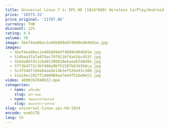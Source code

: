 ```yaml
---
title: Universal Linux 7 นิ้ว IPS HD (1024*600) Wireless CarPlay/Android Auto Pad สําหรับรถยนต์/รถบรรทุก/จักรยาน/รถบัส
price: '10373.32'
price_original: '11787.86'
currency: THB
discount: 12%
rating: 4.5
volume: 78
image: Sbef4ea06ac2a46b889e6f4689e984b91m.jpg
images:
  - Sbef4ea06ac2a46b889e6f4689e984b91m.jpg
  - S1dbaa37a7a074ac7979116f4a41bc451F.jpg
  - S564a86fd11cb401390820e6aeebfd8d9G.jpg
  - S7f3b4772c3bf468a9bf51587b63d3b0cy.jpg
  - Sc3f544f194e84aebb14b3ef526e93c38H.jpg
  - S1a14ec291ff1480989ae7ee9f51be0e5J.jpg
video: 4000263940632.mp4
categories:
  - name: เครื่องมือ
    slug: เคร-องม
  - name: วัดและการวิเคราะห์
    slug: ดและการว-เคราะห
slug: universal-linux-ips-hd-1024
encode: oomOiTQ
lang: th
---
```

  